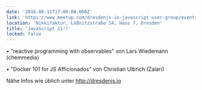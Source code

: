 ```yaml
---
date: '2016-08-11T17:00:00.000Z'
link: 'https://www.meetup.com/dresdenjs-io-javascript-user-group/events/231508736'
location: 'Nikkifaktur, Lößnitzstraße 14, Haus 7, Dresden'
title: 'JavaScript 11!!'
locked: false
---
```

• "reactive programming with observables" von Lars Wiedemann (chemmedia)

• "Docker 101 for JS Afficionados" von Christian Ulbrich (Zalari)

Nähe Infos wie üblich unter http://dresdenjs.io
